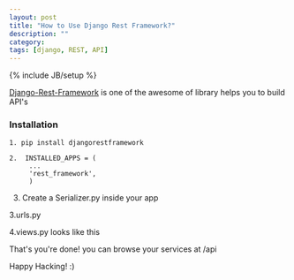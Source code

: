 ```yaml
---
layout: post
title: "How to Use Django Rest Framework?"
description: ""
category: 
tags: [django, REST, API]
---
```

{% include JB/setup %}

<a href="">Django-Rest-Framework</a> is one of the awesome of library helps you to build API's

### Installation



    1. pip install djangorestframework

    2.  INSTALLED_APPS = (
         ...
         'rest_framework',
         )

3. Create a Serializer.py inside your app
<script src="https://gist.github.com/shashisp/091910b85117f0979238.js"></script>

3.urls.py

<script src="https://gist.github.com/shashisp/c50c795d4b76e1fb0794.js"></script>


4.views.py looks like this 
<script src="https://gist.github.com/shashisp/01d679764dd2c2160f5f.js"></script>


That's you're done! you can browse your services at /api

Happy Hacking! :)
 
